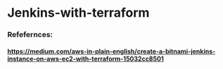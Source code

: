 # Jenkins-with-terraform





### Refefernces: 
#### https://medium.com/aws-in-plain-english/create-a-bitnami-jenkins-instance-on-aws-ec2-with-terraform-15032cc8501
